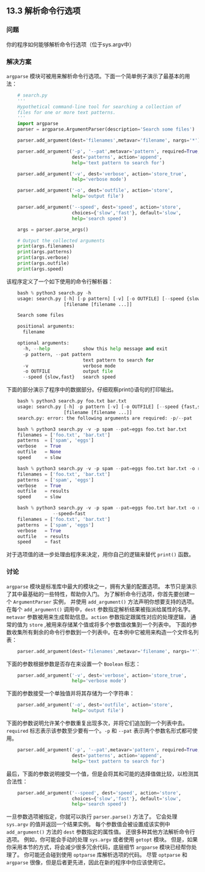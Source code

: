 ## 13.3 解析命令行选项 ##
### 问题 ###
你的程序如何能够解析命令行选项（位于sys.argv中）
### 解决方案 ###
``argparse`` 模块可被用来解析命令行选项。下面一个简单例子演示了最基本的用法：
```python
    # search.py
    '''
    Hypothetical command-line tool for searching a collection of
    files for one or more text patterns.
    '''
    import argparse
    parser = argparse.ArgumentParser(description='Search some files')

    parser.add_argument(dest='filenames',metavar='filename', nargs='*')

    parser.add_argument('-p', '--pat',metavar='pattern', required=True,
                        dest='patterns', action='append',
                        help='text pattern to search for')

    parser.add_argument('-v', dest='verbose', action='store_true',
                        help='verbose mode')

    parser.add_argument('-o', dest='outfile', action='store',
                        help='output file')

    parser.add_argument('--speed', dest='speed', action='store',
                        choices={'slow','fast'}, default='slow',
                        help='search speed')

    args = parser.parse_args()

    # Output the collected arguments
    print(args.filenames)
    print(args.patterns)
    print(args.verbose)
    print(args.outfile)
    print(args.speed)

```
该程序定义了一个如下使用的命令行解析器：
```python
    bash % python3 search.py -h
    usage: search.py [-h] [-p pattern] [-v] [-o OUTFILE] [--speed {slow,fast}]
                     [filename [filename ...]]

    Search some files

    positional arguments:
      filename

    optional arguments:
      -h, --help            show this help message and exit
      -p pattern, --pat pattern
                            text pattern to search for
      -v                    verbose mode
      -o OUTFILE            output file
      --speed {slow,fast}   search speed

```
下面的部分演示了程序中的数据部分。仔细观察print()语句的打印输出。
```python
    bash % python3 search.py foo.txt bar.txt
    usage: search.py [-h] -p pattern [-v] [-o OUTFILE] [--speed {fast,slow}]
                     [filename [filename ...]]
    search.py: error: the following arguments are required: -p/--pat

    bash % python3 search.py -v -p spam --pat=eggs foo.txt bar.txt
    filenames = ['foo.txt', 'bar.txt']
    patterns  = ['spam', 'eggs']
    verbose   = True
    outfile   = None
    speed     = slow

    bash % python3 search.py -v -p spam --pat=eggs foo.txt bar.txt -o results
    filenames = ['foo.txt', 'bar.txt']
    patterns  = ['spam', 'eggs']
    verbose   = True
    outfile   = results
    speed     = slow

    bash % python3 search.py -v -p spam --pat=eggs foo.txt bar.txt -o results \
                 --speed=fast
    filenames = ['foo.txt', 'bar.txt']
    patterns  = ['spam', 'eggs']
    verbose   = True
    outfile   = results
    speed     = fast

```
对于选项值的进一步处理由程序来决定，用你自己的逻辑来替代 ``print()`` 函数。
### 讨论 ###
``argparse`` 模块是标准库中最大的模块之一，拥有大量的配置选项。
本节只是演示了其中最基础的一些特性，帮助你入门。
为了解析命令行选项，你首先要创建一个 ``ArgumentParser`` 实例，
并使用 ``add_argument()`` 方法声明你想要支持的选项。
在每个 ``add_argument()`` 调用中，``dest`` 参数指定解析结果被指派给属性的名字。
``metavar`` 参数被用来生成帮助信息。``action`` 参数指定跟属性对应的处理逻辑，
通常的值为 ``store`` ,被用来存储某个值或将多个参数值收集到一个列表中。
下面的参数收集所有剩余的命令行参数到一个列表中。在本例中它被用来构造一个文件名列表：
```python
    parser.add_argument(dest='filenames',metavar='filename', nargs='*')

```
下面的参数根据参数是否存在来设置一个 ``Boolean`` 标志：
```python
    parser.add_argument('-v', dest='verbose', action='store_true',
                        help='verbose mode')

```
下面的参数接受一个单独值并将其存储为一个字符串：
```python
    parser.add_argument('-o', dest='outfile', action='store',
                        help='output file')

```
下面的参数说明允许某个参数重复出现多次，并将它们追加到一个列表中去。
``required`` 标志表示该参数至少要有一个。``-p`` 和 ``--pat`` 表示两个参数名形式都可使用。
```python
    parser.add_argument('-p', '--pat',metavar='pattern', required=True,
                        dest='patterns', action='append',
                        help='text pattern to search for')

```
最后，下面的参数说明接受一个值，但是会将其和可能的选择值做比较，以检测其合法性：
```python
    parser.add_argument('--speed', dest='speed', action='store',
                        choices={'slow','fast'}, default='slow',
                        help='search speed')

```
一旦参数选项被指定，你就可以执行 ``parser.parse()`` 方法了。
它会处理 ``sys.argv`` 的值并返回一个结果实例。
每个参数值会被设置成该实例中 ``add_argument()`` 方法的 ``dest`` 参数指定的属性值。
还很多种其他方法解析命令行选项。
例如，你可能会手动的处理 ``sys.argv`` 或者使用 ``getopt`` 模块。
但是，如果你采用本节的方式，将会减少很多冗余代码，底层细节 ``argparse`` 模块已经帮你处理了。
你可能还会碰到使用 ``optparse`` 库解析选项的代码。
尽管 ``optparse`` 和 ``argparse`` 很像，但是后者更先进，因此在新的程序中你应该使用它。
